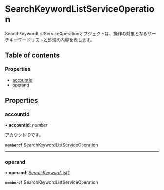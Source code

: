 # SearchKeywordListServiceOperation


<div lang=\"ja\">SearchKeywordListServiceOperationオブジェクトは、操作の対象となるサーチキーワードリストと処理の内容を表します。</div> 

## Table of contents

### Properties

- [accountId](searchkeywordlistserviceoperation.md#accountid)
- [operand](searchkeywordlistserviceoperation.md#operand)

## Properties

### accountId

• **accountId**: *number*

<div lang=\"ja\">アカウントIDです。</div> 

**`memberof`** SearchKeywordListServiceOperation

___

### operand

• **operand**: [*SearchKeywordList*](searchkeywordlist.md)[]

**`memberof`** SearchKeywordListServiceOperation
